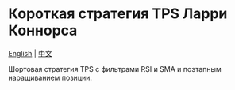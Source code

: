 # Короткая стратегия TPS Ларри Коннорса
[English](README.md) | [中文](README_cn.md)

Шортовая стратегия TPS с фильтрами RSI и SMA и поэтапным наращиванием позиции.
